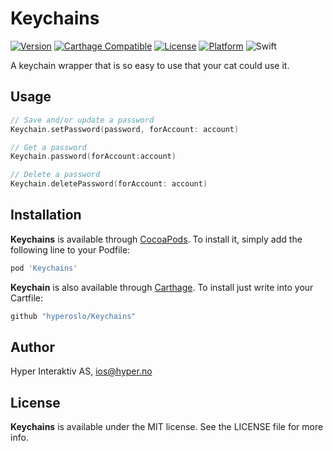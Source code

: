 # Keychains

[![Version](https://img.shields.io/cocoapods/v/Keychains.svg?style=flat)](http://cocoadocs.org/docsets/Keychains)
[![Carthage Compatible](https://img.shields.io/badge/Carthage-compatible-4BC51D.svg?style=flat)](https://github.com/Carthage/Carthage)
[![License](https://img.shields.io/cocoapods/l/Keychains.svg?style=flat)](http://cocoadocs.org/docsets/Keychains)
[![Platform](https://img.shields.io/cocoapods/p/Keychains.svg?style=flat)](http://cocoadocs.org/docsets/Keychains)
![Swift](https://img.shields.io/badge/%20in-swift%204.0-orange.svg)

A keychain wrapper that is so easy to use that your cat could use it.

## Usage

```swift
// Save and/or update a password
Keychain.setPassword(password, forAccount: account)

// Get a password
Keychain.password(forAccount:account)

// Delete a password
Keychain.deletePassword(forAccount: account)
```

## Installation

**Keychains** is available through [CocoaPods](http://cocoapods.org). To install
it, simply add the following line to your Podfile:

```ruby
pod 'Keychains'
```

**Keychain** is also available through [Carthage](https://github.com/Carthage/Carthage).
To install just write into your Cartfile:

```ruby
github "hyperoslo/Keychains"
```

## Author

Hyper Interaktiv AS, ios@hyper.no

## License

**Keychains** is available under the MIT license. See the LICENSE file for more info.
